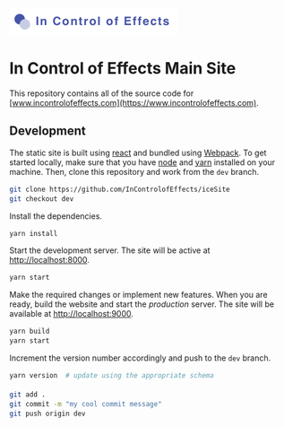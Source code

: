 ![the in control of effects project](incontrolofeffects.png)

# In Control of Effects Main Site

This repository contains all of the source code for [www.incontrolofeffects.com](https://www.incontrolofeffects.com).

## Development

The static site is built using [react](https://reactjs.org) and bundled using [Webpack](https://webpack.js.org). To get started locally, make sure that you have [node](https://nodejs.org/) and [yarn](https://yarnpkg.com) installed on your machine. Then, clone this repository and work from the `dev` branch.

```bash
git clone https://github.com/InControlofEffects/iceSite
git checkout dev
```

Install the dependencies.

```bash
yarn install
```

Start the development server. The site will be active at [http://localhost:8000](http://localhost:8000).

```bash
yarn start
```

Make the required changes or implement new features. When you are ready, build the website and start the *production* server. The site will be available at [http://localhost:9000](http://localhost:9000).

```bash
yarn build
yarn start
```

Increment the version number accordingly and push to the `dev` branch.

```bash
yarn version  # update using the appropriate schema

git add .
git commit -m "my cool commit message"
git push origin dev
```
